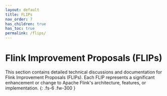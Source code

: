 ```yaml
---
layout: default
title: FLIPs
nav_order: 7
has_children: true
has_toc: true
permalink: /flips/
---
```


# Flink Improvement Proposals (FLIPs)

This section contains detailed technical discussions and documentation for Flink Improvement Proposals (FLIPs). Each FLIP represents a significant enhancement or change to Apache Flink's architecture, features, or implementation.
{: .fs-6 .fw-300 }

